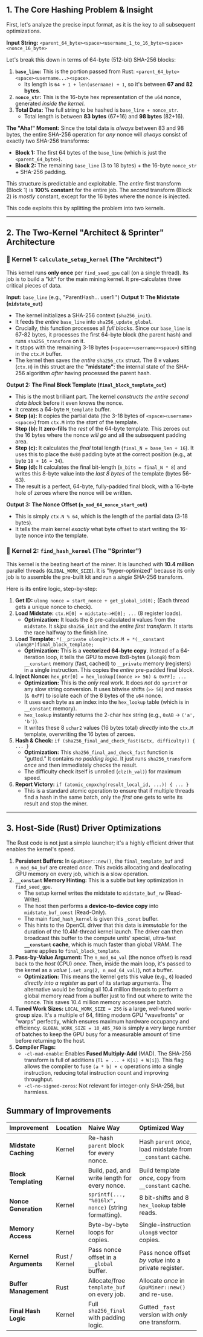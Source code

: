 ## 1. The Core Hashing Problem & Insight

First, let's analyze the precise input format, as it is the key to all subsequent optimizations.

**Input String:** `<parent_64_byte><space><username_1_to_16_byte><space><nonce_16_byte>`

Let's break this down in terms of 64-byte (512-bit) SHA-256 blocks:

1.  **`base_line`:** This is the portion passed from Rust: `<parent_64_byte><space><username...><space>`.
    - Its length is `64 + 1 + len(username) + 1`, so it's between **67 and 82 bytes**.
2.  **`nonce_str`:** This is the 16-byte hex representation of the `u64` nonce, generated _inside the kernel_.
3.  **Total Data:** The full string to be hashed is `base_line + nonce_str`.
    - Total length is between **83 bytes** (67+16) and **98 bytes** (82+16).

**The "Aha!" Moment:**
Since the total data is _always_ between 83 and 98 bytes, the entire SHA-256 operation for _any_ nonce will _always_ consist of exactly two SHA-256 transforms:

- **Block 1:** The first 64 bytes of the `base_line` (which is just the `<parent_64_byte>`).
- **Block 2:** The remaining `base_line` (3 to 18 bytes) + the 16-byte `nonce_str` + SHA-256 padding.

This structure is predictable and exploitable. The _entire_ first transform (Block 1) is **100% constant** for the entire job. The _second_ transform (Block 2) is _mostly_ constant, except for the 16 bytes where the nonce is injected.

This code exploits this by splitting the problem into two kernels.

---

## 2. The Two-Kernel "Architect & Sprinter" Architecture

### 🚀 Kernel 1: `calculate_setup_kernel` (The "Architect")

This kernel runs **only once** per `find_seed_gpu` call (on a single thread). Its job is to build a "kit" for the main mining kernel. It pre-calculates three critical pieces of data.

**Input:** `base_line` (e.g., "ParentHash... user1 ")
**Output 1: The Midstate (`midstate_out`)**

- The kernel initializes a SHA-256 context (`sha256_init`).
- It feeds the _entire_ `base_line` into `sha256_update_global`.
- Crucially, this function processes all _full blocks_. Since our `base_line` is 67-82 bytes, it processes the first 64-byte block (the parent hash) and runs `sha256_transform` on it.
- It stops with the remaining 3-18 bytes (`<space><username><space>`) sitting in the `ctx.M` buffer.
- The kernel then saves the _entire_ `sha256_ctx` struct. The 8 `H` values (`ctx.H`) in this struct are the **"midstate"**: the internal state of the SHA-256 algorithm _after_ having processed the parent hash.

**Output 2: The Final Block Template (`final_block_template_out`)**

- This is the most brilliant part. The kernel _constructs the entire second data block_ before it even knows the nonce.
- It creates a 64-byte `M_template` buffer.
- **Step (a):** It copies the partial data (the 3-18 bytes of `<space><username><space>`) from `ctx.M` into the _start_ of the template.
- **Step (b):** It **zero-fills** the _rest_ of the 64-byte template. This zeroes out the 16 bytes where the nonce _will go_ and all the subsequent padding area.
- **Step (c):** It calculates the _final_ total length (`final_N = base_len + 16`). It uses this to place the `0x80` padding byte at the correct position (e.g., at byte `18 + 16 = 34`).
- **Step (d):** It calculates the final bit-length (`n_bits = final_N * 8`) and writes this 8-byte value into the _last 8 bytes_ of the template (bytes 56-63).
- The result is a perfect, 64-byte, fully-padded final block, with a 16-byte hole of zeroes where the nonce will be written.

**Output 3: The Nonce Offset (`n_mod_64_nonce_start_out`)**

- This is simply `ctx.N % 64`, which is the length of the partial data (3-18 bytes).
- It tells the main kernel _exactly_ what byte offset to start writing the 16-byte nonce into the template.

### 🏃 Kernel 2: `find_hash_kernel` (The "Sprinter")

This kernel is the beating heart of the miner. It is launched with **10.4 million** parallel threads (`GLOBAL_WORK_SIZE`). It is "hyper-optimized" because its only job is to assemble the pre-built kit and run a _single_ SHA-256 transform.

Here is its entire logic, step-by-step:

1.  **Get ID:** `ulong nonce = start_nonce + get_global_id(0);` (Each thread gets a unique nonce to check).
2.  **Load Midstate:** `ctx.H[0] = midstate->H[0]; ...` (8 register loads).
    - **Optimization:** It loads the 8 pre-calculated `H` values from the `midstate`. It _skips_ `sha256_init` and the _entire first transform_. It starts the race halfway to the finish line.
3.  **Load Template:** `*(__private ulong8*)ctx.M = *(__constant ulong8*)final_block_template;`
    - **Optimization:** This is a **vectorized 64-byte copy**. Instead of a 64-iteration loop, it tells the GPU to move 8x8-bytes (`ulong8`) from `__constant` memory (fast, cached) to `__private` memory (registers) in a single instruction. This copies the _entire_ pre-padded final block.
4.  **Inject Nonce:** `hex_ptr[0] = hex_lookup[(nonce >> 56) & 0xFF]; ...`
    - **Optimization:** This is the _only_ real work. It does _not_ do `sprintf` or any slow string conversion. It uses bitwise shifts (`>> 56`) and masks (`& 0xFF`) to isolate each of the 8 bytes of the `u64` nonce.
    - It uses each byte as an index into the `hex_lookup` table (which is in `__constant` memory).
    - `hex_lookup` instantly returns the 2-char hex string (e.g., `0xAB` -> `('a', 'b')`).
    - It writes these 8 `uchar2` values (16 bytes total) _directly_ into the `ctx.M` template, overwriting the 16 bytes of zeroes.
5.  **Hash & Check:** `if (sha256_final_and_check_fast(&ctx, difficulty)) { ... }`
    - **Optimization:** This `sha256_final_and_check_fast` function is "gutted." It contains _no padding logic_. It just runs `sha256_transform` _once_ and then immediately checks the result.
    - The difficulty check itself is unrolled (`clz(h_val)`) for maximum speed.
6.  **Report Victory:** `if (atomic_cmpxchg(result_local_id, ...)) { ... }`
    - This is a standard atomic operation to ensure that if multiple threads find a hash in the same batch, only the _first_ one gets to write its result and stop the miner.

---

## 3. Host-Side (Rust) Driver Optimizations

The Rust code is not just a simple launcher; it's a highly efficient driver that enables the kernel's speed.

1.  **Persistent Buffers:** In `GpuMiner::new()`, the `final_template_buf` and `n_mod_64_buf` are created _once_. This avoids allocating and deallocating GPU memory on every job, which is a slow operation.
2.  **`__constant` Memory Hinting:** This is a subtle but key optimization in `find_seed_gpu`.
    - The setup kernel writes the midstate to `midstate_buf_rw` (Read-Write).
    - The host then performs a **device-to-device copy** into `midstate_buf_const` (Read-Only).
    - The main `find_hash_kernel` is given this `_const` buffer.
    - This hints to the OpenCL driver that this data is _immutable_ for the duration of the 10.4M-thread kernel launch. The driver can then broadcast this buffer to the compute units' special, ultra-fast **`__constant` cache**, which is much faster than global VRAM. The same applies to `final_block_template`.
3.  **Pass-by-Value Argument:** The `n_mod_64_val` (the nonce offset) is read back to the _host_ (CPU) _once_. Then, inside the main loop, it's passed to the kernel as a _value_ (`.set_arg(2, n_mod_64_val)`), not a buffer.
    - **Optimization:** This means the kernel gets this value (e.g., `6`) loaded _directly into a register_ as part of its startup arguments. The alternative would be forcing all 10.4 million threads to perform a global memory read from a buffer just to find out where to write the nonce. This saves 10.4 million memory accesses per batch.
4.  **Tuned Work Sizes:** `LOCAL_WORK_SIZE = 256` is a large, well-tuned work-group size. It's a multiple of 64, fitting modern GPU "wavefronts" or "warps" perfectly, which ensures maximum hardware occupancy and efficiency. `GLOBAL_WORK_SIZE = 10_485_760` is simply a very large number of batches to keep the GPU busy for a measurable amount of time before returning to the host.
5.  **Compiler Flags:**
    - `-cl-mad-enable`: Enables **Fused Multiply-Add** (MAD). The SHA-256 transform is full of additions (`T1 = ... + K[i] + W[i]`). This flag allows the compiler to fuse `(a * b) + c` operations into a single instruction, reducing total instruction count and improving throughput.
    - `-cl-no-signed-zeros`: Not relevant for integer-only SHA-256, but harmless.

## Summary of Improvements

| Improvement           | Location      | Naive Way                                            | Optimized Way                                                |
| :-------------------- | :------------ | :--------------------------------------------------- | :----------------------------------------------------------- |
| **Midstate Caching**  | Kernel        | Re-hash `parent` block for every nonce.              | Hash `parent` _once_, load midstate from `__constant` cache. |
| **Block Templating**  | Kernel        | Build, pad, and write length for every nonce.        | Build template _once_, copy from `__constant` cache.         |
| **Nonce Generation**  | Kernel        | `sprintf(..., "%016lx", nonce)` (string formatting). | 8 bit-shifts and 8 `hex_lookup` table reads.                 |
| **Memory Access**     | Kernel        | Byte-by-byte loops for copies.                       | Single-instruction `ulong8` vector copies.                   |
| **Kernel Arguments**  | Rust / Kernel | Pass nonce offset in a `__global` buffer.            | Pass nonce offset _by value_ into a private register.        |
| **Buffer Management** | Rust          | Allocate/free `template_buf` on every job.           | Allocate _once_ in `GpuMiner::new()` and re-use.             |
| **Final Hash Logic**  | Kernel        | Full `sha256_final` with padding logic.              | Gutted `_fast` version with _only_ one transform.            |
